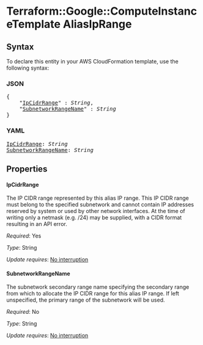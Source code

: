 # Terraform::Google::ComputeInstanceTemplate AliasIpRange

## Syntax

To declare this entity in your AWS CloudFormation template, use the following syntax:

### JSON

<pre>
{
    "<a href="#ipcidrrange" title="IpCidrRange">IpCidrRange</a>" : <i>String</i>,
    "<a href="#subnetworkrangename" title="SubnetworkRangeName">SubnetworkRangeName</a>" : <i>String</i>
}
</pre>

### YAML

<pre>
<a href="#ipcidrrange" title="IpCidrRange">IpCidrRange</a>: <i>String</i>
<a href="#subnetworkrangename" title="SubnetworkRangeName">SubnetworkRangeName</a>: <i>String</i>
</pre>

## Properties

#### IpCidrRange

The IP CIDR range represented by this alias IP range. This IP CIDR range
must belong to the specified subnetwork and cannot contain IP addresses reserved by
system or used by other network interfaces. At the time of writing only a
netmask (e.g. /24) may be supplied, with a CIDR format resulting in an API
error.

_Required_: Yes

_Type_: String

_Update requires_: [No interruption](https://docs.aws.amazon.com/AWSCloudFormation/latest/UserGuide/using-cfn-updating-stacks-update-behaviors.html#update-no-interrupt)

#### SubnetworkRangeName

The subnetwork secondary range name specifying
the secondary range from which to allocate the IP CIDR range for this alias IP
range. If left unspecified, the primary range of the subnetwork will be used.

_Required_: No

_Type_: String

_Update requires_: [No interruption](https://docs.aws.amazon.com/AWSCloudFormation/latest/UserGuide/using-cfn-updating-stacks-update-behaviors.html#update-no-interrupt)

